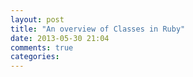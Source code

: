 ```yaml
---
layout: post
title: "An overview of Classes in Ruby"
date: 2013-05-30 21:04
comments: true
categories: 
---
```

